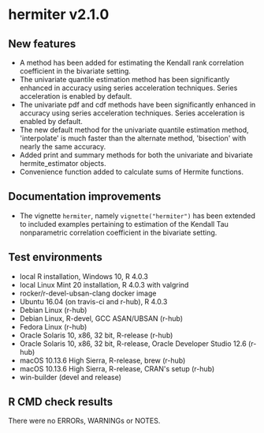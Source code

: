 # hermiter v2.1.0

## New features

* A method has been added for estimating the Kendall rank correlation 
coefficient in the bivariate setting.
* The univariate quantile estimation method has been significantly enhanced in
accuracy using series acceleration techniques. Series acceleration is enabled
by default.
* The univariate pdf and cdf methods have been significantly enhanced in
accuracy using series acceleration techniques. Series acceleration is enabled
by default.
* The new default method for the univariate quantile estimation method, 
'interpolate' is much faster than the alternate method, 'bisection' with nearly
the same accuracy.
* Added print and summary methods for both the univariate and bivariate 
hermite_estimator objects.
* Convenience function added to calculate sums of Hermite functions.

## Documentation improvements

* The vignette `hermiter`, namely `vignette("hermiter")` has been extended to 
included examples pertaining to estimation of the Kendall Tau nonparametric
correlation coefficient in the bivariate setting.


## Test environments
* local R installation, Windows 10, R 4.0.3
* local Linux Mint 20 installation, R 4.0.3 with valgrind
* rocker/r-devel-ubsan-clang docker image 
* Ubuntu 16.04 (on travis-ci and r-hub), R 4.0.3
* Debian Linux (r-hub)
* Debian Linux, R-devel, GCC ASAN/UBSAN (r-hub)
* Fedora Linux (r-hub)
* Oracle Solaris 10, x86, 32 bit, R-release (r-hub)
* Oracle Solaris 10, x86, 32 bit, R-release, Oracle Developer Studio 12.6 (r-hub)
* macOS 10.13.6 High Sierra, R-release, brew (r-hub)
* macOS 10.13.6 High Sierra, R-release, CRAN's setup (r-hub)
* win-builder (devel and release)

## R CMD check results
There were no ERRORs, WARNINGs or NOTES.

